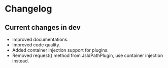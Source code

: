 # Changelog

## Current changes in dev

- Improved documentations.
- Improved code quality.
- Added container injection support for plugins.
- Removed request() method from JsldPathPlugin, use container injection instead.
